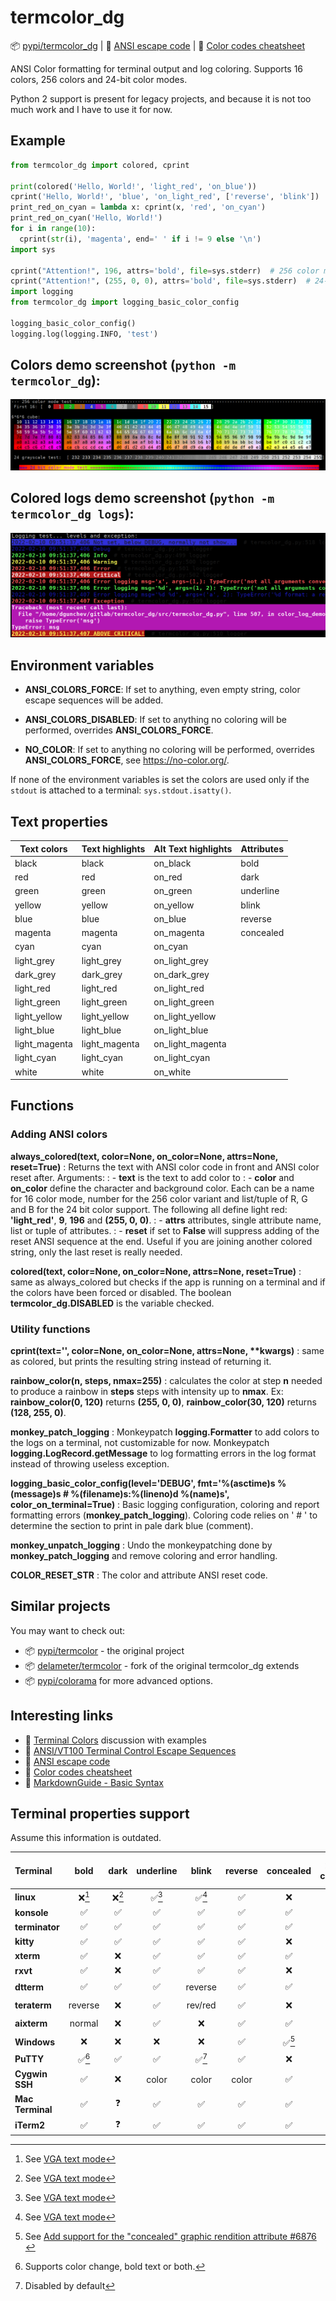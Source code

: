 termcolor_dg
============

📦 [pypi/termcolor_dg](https://pypi.python.org/pypi/termcolor_dg) |
📑 [ANSI escape code](https://en.wikipedia.org/wiki/ANSI_escape_code) |
📑 [Color codes cheatsheet](https://delameter.github.io/termcolor)

ANSI Color formatting for terminal output and log coloring. Supports 16 colors, 256 colors and 24-bit color modes.

Python 2 support is present for legacy projects, and because it is not too much work and I have to use it for now.


Example
-------

```python
from termcolor_dg import colored, cprint

print(colored('Hello, World!', 'light_red', 'on_blue'))
cprint('Hello, World!', 'blue', 'on_light_red', ['reverse', 'blink'])
print_red_on_cyan = lambda x: cprint(x, 'red', 'on_cyan')
print_red_on_cyan('Hello, World!')
for i in range(10):
  cprint(str(i), 'magenta', end=' ' if i != 9 else '\n')
import sys

cprint("Attention!", 196, attrs='bold', file=sys.stderr)  # 256 color mode
cprint("Attention!", (255, 0, 0), attrs='bold', file=sys.stderr)  # 24-bit color mode
import logging
from termcolor_dg import logging_basic_color_config

logging_basic_color_config()
logging.log(logging.INFO, 'test')
```


Colors demo screenshot (`python -m termcolor_dg`):
--------------------------------------------------

![colors.png](https://raw.githubusercontent.com/gunchev/termcolor_dg/master/colors.png "Colors demo")


Colored logs demo screenshot (`python -m termcolor_dg logs`):
-------------------------------------------------------------

![color_logs.png](https://raw.githubusercontent.com/gunchev/termcolor_dg/master/color_logs.png "Colorized logs demo")


Environment variables
---------------------

- **ANSI_COLORS_FORCE**:
  If set to anything, even empty string, color escape sequences will be added.

- **ANSI_COLORS_DISABLED**:
  If set to anything no coloring will be performed, overrides **ANSI_COLORS_FORCE**.

- **NO_COLOR**:
  If set to anything no coloring will be performed, overrides **ANSI_COLORS_FORCE**,
  see https://no-color.org/.

If none of the environment variables is set the colors are used
only if the ``stdout`` is attached to a terminal: ``sys.stdout.isatty()``.


Text properties
---------------

| Text colors   | Text highlights | Alt Text highlights | Attributes |
|---------------|-----------------|---------------------|------------|
| black         | black           | on_black            | bold       |
| red           | red             | on_red              | dark       |
| green         | green           | on_green            | underline  |
| yellow        | yellow          | on_yellow           | blink      |
| blue          | blue            | on_blue             | reverse    |
| magenta       | magenta         | on_magenta          | concealed  |
| cyan          | cyan            | on_cyan             |            |
| light_grey    | light_grey      | on_light_grey       |            |
| dark_grey     | dark_grey       | on_dark_grey        |            |
| light_red     | light_red       | on_light_red        |            |
| light_green   | light_green     | on_light_green      |            |
| light_yellow  | light_yellow    | on_light_yellow     |            |
| light_blue    | light_blue      | on_light_blue       |            |
| light_magenta | light_magenta   | on_light_magenta    |            |
| light_cyan    | light_cyan      | on_light_cyan       |            |
| white         | white           | on_white            |            |


Functions
---------

### Adding ANSI colors

**always_colored(text, color=None, on_color=None, attrs=None, reset=True)**
:   Returns the text with ANSI color code in front and ANSI color reset after. Arguments:
:   - **text** is the text to add color to
:   - **color** and **on_color** define the character and background color. Each can be a name for 16 color mode, number for the 256 color variant and list/tuple of R, G and B for the 24 bit color support. The following all define light red: **'light_red'**, **9**, **196** and **(255, 0, 0)**.
:   - **attrs** attributes, single attribute name, list or tuple of attributes.
:   - **reset** if set to **False** will suppress adding of the reset ANSI sequence at the end. Useful if you are joining another colored string, only the last reset is really needed.

**colored(text, color=None, on_color=None, attrs=None, reset=True)**
:   same as always_colored but checks if the app is running on a terminal and if the colors have been forced or disabled. The boolean **termcolor_dg.DISABLED** is the variable checked.


### Utility functions

**cprint(text='', color=None, on_color=None, attrs=None, \*\*kwargs)**
:   same as colored, but prints the resulting string instead of returning it.

**rainbow_color(n, steps, nmax=255)**
:   calculates the color at step **n** needed to produce a rainbow in **steps** steps with intensity up to **nmax**. Ex: **rainbow_color(0, 120)** returns **(255, 0, 0)**, **rainbow_color(30, 120)** returns **(128, 255, 0)**.

**monkey_patch_logging**
:   Monkeypatch **logging.Formatter** to add colors to the logs on a terminal, not customizable for now. Monkeypatch **logging.LogRecord.getMessage** to log formatting errors in the log format instead of throwing useless exception.

**logging_basic_color_config(level='DEBUG', fmt='%(asctime)s %(message)s  # %(filename)s:%(lineno)d %(name)s', color_on_terminal=True)**
:   Basic logging configuration, coloring and report formatting errors (**monkey_patch_logging**). Coloring code relies on '  # ' to determine the section to print in pale dark blue (comment).

**monkey_unpatch_logging**
:   Undo the monkeypatching done by **monkey_patch_logging** and remove coloring and error handling.

**COLOR_RESET_STR**
:   The color and attribute ANSI reset code.


## Similar projects

You may want to check out:

- 📦 [pypi/termcolor](https://pypi.python.org/pypi/termcolor) - the original project
- 📦 [delameter/termcolor](https://github.com/delameter/termcolor) - fork of the original termcolor_dg extends
- 📦 [pypi/colorama](https://pypi.org/project/colorama/) for more advanced options.


## Interesting links

- 📑 [Terminal Colors](https://github.com/termstandard/colors) discussion with examples
- 📑 [ANSI/VT100 Terminal Control Escape Sequences](https://www2.ccs.neu.edu/research/gpc/VonaUtils/vona/terminal/vtansi.htm)
- 📑 [ANSI escape code](https://en.wikipedia.org/wiki/ANSI_escape_code)
- 📑 [Color codes cheatsheet](https://delameter.github.io/termcolor)
- 📑 [MarkdownGuide - Basic Syntax](https://www.markdownguide.org/basic-syntax)


Terminal properties support
---------------------------
Assume this information is outdated.

| Terminal         |  bold   | dark  | underline |  blink  | reverse | concealed | 256 colors | 24-bit color |
|:-----------------|:-------:|:-----:|:---------:|:-------:|:-------:|:---------:|:----------:|:------------:|
| **linux**        |  ❌[^3]  | ❌[^3] |   ✅[^3]   |  ✅[^3]  |    ✅    |     ❌     |     ❌      |      ❌       |
| **konsole**      |    ✅    |   ✅   |     ✅     |    ✅    |    ✅    |     ✅     |     ✅      |      ✅       |
| **terminator**   |    ✅    |   ✅   |     ✅     |    ✅    |    ✅    |     ✅     |     ✅      |      ✅       |
| **kitty**        |    ✅    |   ✅   |     ✅     |    ✅    |    ✅    |     ❌     |     ✅      |      ✅       |
| **xterm**        |    ✅    |   ❌   |     ✅     |    ✅    |    ✅    |     ✅     |     ✅      |      ✅       |
| **rxvt**         |    ✅    |   ❌   |     ✅     |    ✅    |    ✅    |     ❌     |     ✅      |      ❌       |
| **dtterm**       |    ✅    |   ✅   |     ✅     | reverse |    ✅    |     ✅     |     ❓      |      ❓       |
| **teraterm**     | reverse |   ❌   |     ✅     | rev/red |    ✅    |     ❌     |     ❓      |      ❓       |
| **aixterm**      | normal  |   ❌   |     ✅     |    ❌    |    ✅    |     ✅     |     ❓      |      ❓       |
| **Windows**      |    ❌    |   ❌   |     ❌     |    ❌    |    ✅    |   ✅[^4]   |     ❓      |      ✅       |
| **PuTTY**        |  ✅[^2]  |   ✅   |     ✅     |  ✅[^1]  |    ✅    |     ❌     |     ✅      |      ✅       |
| **Cygwin SSH**   |    ✅    |   ❌   |   color   |  color  |  color  |     ✅     |     ❓      |      ❓       |
| **Mac Terminal** |    ✅    |   ❓   |     ✅     |    ✅    |    ✅    |     ✅     |     ✅      |      ❓       |
| **iTerm2**       |    ✅    |   ❓   |     ✅     |    ✅    |    ✅    |     ✅     |     ✅      |      ✅       |

[^1]: Disabled by default

[^2]: Supports color change, bold text or both.

[^3]: See [VGA text mode](https://en.wikipedia.org/wiki/VGA_text_mode)

[^4]: See [Add support for the "concealed" graphic rendition attribute #6876 ](https://github.com/microsoft/terminal/issues/6876)
